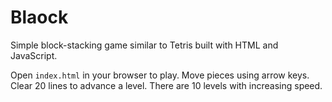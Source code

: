 # Blaock

Simple block-stacking game similar to Tetris built with HTML and JavaScript.

Open `index.html` in your browser to play. Move pieces using arrow keys. Clear 20 lines to advance a level. There are 10 levels with increasing speed.
